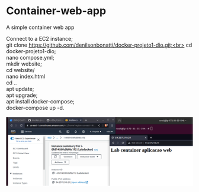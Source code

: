 # Container-web-app
A simple container web app

Connect to a EC2 instance;<br>
git clone https://github.com/denilsonbonatti/docker-projeto1-dio.git;<br>
cd docker-projeto1-dio;<br>
nano compose.yml;<br>
mkdir website;<br>
cd website/<br>
nano index.html<br>
cd ..<br>
apt update;<br>
apt upgrade;<br>
apt install docker-compose;<br>
docker-compose up -d.<br><br>
<img src="/Print.png">
